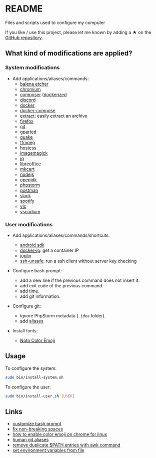 # README

Files and scripts used to configure my computer

If you like / use this project, please let me known by adding a ★ on the [GitHub repository](https://github.com/mauchede/dotfiles).

## What kind of modifications are applied?

### System modifications

* Add applications/aliases/commands:
  - [balena etcher](https://www.balena.io/etcher/)
  - [chromium](https://www.chromium.org/)
  - [composer](https://getcomposer.org/) ([dockerized](https://raw.githubusercontent.com/mauchede/dotfiles/master/src/system/usr/local/bin/composer)
  - [discord](https://discordapp.com/)
  - [docker](https://www.docker.com)
  - [docker-compose](https://docs.docker.com/compose/overview)
  - [extract](https://raw.githubusercontent.com/mauchede/dotfiles/master/src/system/usr/local/bin/extract): easily extract an archive
  - [firefox](https://www.mozilla.org/en/firefox/)
  - [git](https://git-scm.com)
  - [gparted](https://gparted.org/)
  - [guake](http://guake-project.org/)
  - [ffmpeg](https://www.ffmpeg.org/)
  - [hostess](https://github.com/cbednarski/hostess)
  - [imagemagick](https://imagemagick.org/)
  - [jq](https://stedolan.github.io/jq/)
  - [libreoffice](https://www.libreoffice.org)
  - [mkcert](https://github.com/FiloSottile/mkcert)
  - [nodejs](https://nodejs.org/en/)
  - [openjdk](https://openjdk.org/)
  - [phpstorm](https://www.jetbrains.com/phpstorm)
  - [postman](https://www.getpostman.com/)
  - [slack](https://slack.com)
  - [spotify](https://www.spotify.com/)
  - [vlc](http://www.videolan.org/vlc)
  - [vscodium](https://vscodium.com/)

### User modifications

* Add applications/aliases/commands/shortcuts:
  - [android sdk](https://developer.android.com/studio)
  - [docker-ip](https://github.com/mauchede/dotfiles/blob/master/src/user/.bash_aliases.d/docker#L1): get a container IP
  - [joplin](https://joplinapp.org/)
  - [ssh-unsafe](https://github.com/mauchede/dotfiles/blob/master/src/user/.bash_aliases.d/ubuntu#L28): run a ssh client without server key checking

* Configure bash prompt:
  - add a new line if the previous command does not insert it.
  - add exit code of the previous command.
  - add time.
  - add git information.

* Configure git:
  - ignore PhpStorm metadata (`.idea` folder).
  - add [aliases](https://github.com/mauchede/dotfiles/blob/master/bin/install-user.sh#L63)

* Install fonts:
  - [Noto Color Emoji](https://www.google.com/get/noto/#emoji-zsye-color)

## Usage

To configure the system:

```sh
sudo bin/install-system.sh
```

To configure the user:

```sh
sudo bin/install-user.sh [USER]
```

## Links

* [customize bash prompt](https://wiki.archlinux.org/index.php/Color_Bash_Prompt)
* [fix non-breaking spaces](https://bugs.launchpad.net/ubuntu/+source/xorg/+bug/218637)
* [how to enable color emoji on chrome for linux](https://www.omgubuntu.co.uk/2016/08/enable-color-emoji-linux-google-chrome-noto)
* [human git aliases](http://gggritso.com/human-git-aliases)
* [remove duplicate $PATH entries with awk command](https://unix.stackexchange.com/questions/40749/remove-duplicate-path-entries-with-awk-command)
* [set environment variables from file](https://stackoverflow.com/questions/19331497/set-environment-variables-from-file)
